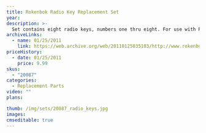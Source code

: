 ```yaml
---
title: Rokenbok Radio Key Replacement Set
year: 
description: >-
  Set contains eight radio keys, numbers one thru eight. For use with Rokenbok RC vehicles.
archiveLinks:
  - name: 01/25/2011
    link: https://web.archive.org/web/20110125035103/http://www.rokenbok.com/estore/spare-parts/rokenbok-radio-key-replacement-set
priceHistory:
  - date: 01/25/2011
    price: 9.99
skus:
  - "20087"
categories: 
  - Replacement Parts
video: ""
plans:

thumb: /img/sets/20087_radio_keys.jpg
images:
cmseditable: true
---
```

